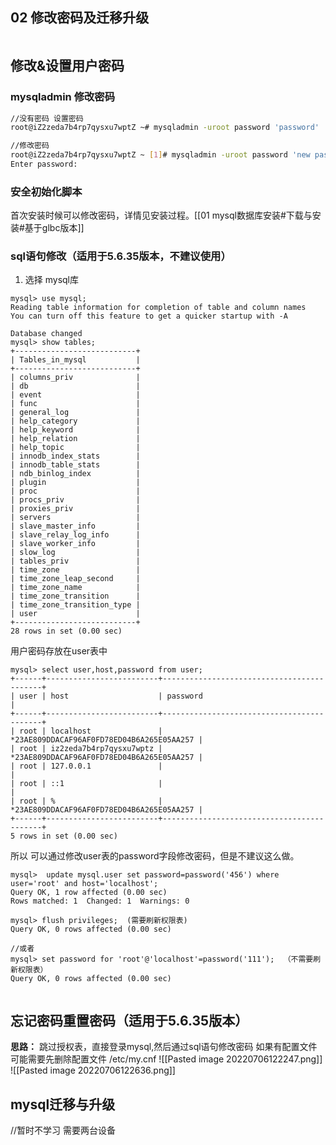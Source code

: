 ## 02 修改密码及迁移升级

```toc
```


## 修改&设置用户密码

### mysqladmin 修改密码

```bash
//没有密码 设置密码
root@iZ2zeda7b4rp7qysxu7wptZ ~# mysqladmin -uroot password 'password'

//修改密码
root@iZ2zeda7b4rp7qysxu7wptZ ~ [1]# mysqladmin -uroot password 'new password' -p
Enter password: 

```

### 安全初始化脚本

首次安装时候可以修改密码，详情见安装过程。[[01 mysql数据库安装#下载与安装#基于glbc版本]]

### sql语句修改（适用于5.6.35版本，不建议使用）

1. 选择 mysql库

```mysql
mysql> use mysql;
Reading table information for completion of table and column names
You can turn off this feature to get a quicker startup with -A

Database changed
mysql> show tables;
+---------------------------+
| Tables_in_mysql           |
+---------------------------+
| columns_priv              |
| db                        |
| event                     |
| func                      |
| general_log               |
| help_category             |
| help_keyword              |
| help_relation             |
| help_topic                |
| innodb_index_stats        |
| innodb_table_stats        |
| ndb_binlog_index          |
| plugin                    |
| proc                      |
| procs_priv                |
| proxies_priv              |
| servers                   |
| slave_master_info         |
| slave_relay_log_info      |
| slave_worker_info         |
| slow_log                  |
| tables_priv               |
| time_zone                 |
| time_zone_leap_second     |
| time_zone_name            |
| time_zone_transition      |
| time_zone_transition_type |
| user                      | 	
+---------------------------+
28 rows in set (0.00 sec)

```

用户密码存放在user表中

```mysql
mysql> select user,host,password from user;
+------+-------------------------+-------------------------------------------+
| user | host                    | password                                  |
+------+-------------------------+-------------------------------------------+
| root | localhost               | *23AE809DDACAF96AF0FD78ED04B6A265E05AA257 |
| root | iz2zeda7b4rp7qysxu7wptz | *23AE809DDACAF96AF0FD78ED04B6A265E05AA257 |
| root | 127.0.0.1               |                                           |
| root | ::1                     |                                           |
| root | %                       | *23AE809DDACAF96AF0FD78ED04B6A265E05AA257 |
+------+-------------------------+-------------------------------------------+
5 rows in set (0.00 sec)

```

所以 可以通过修改user表的password字段修改密码，但是不建议这么做。

```mysql
mysql>  update mysql.user set password=password('456') where user='root' and host='localhost';
Query OK, 1 row affected (0.00 sec)
Rows matched: 1  Changed: 1  Warnings: 0

mysql> flush privileges;  (需要刷新权限表)
Query OK, 0 rows affected (0.00 sec)

//或者
mysql> set password for 'root'@'localhost'=password('111');  （不需要刷新权限表）
Query OK, 0 rows affected (0.00 sec)


```

## 忘记密码重置密码（适用于5.6.35版本）

**思路：** 跳过授权表，直接登录mysql,然后通过sql语句修改密码
如果有配置文件 可能需要先删除配置文件 /etc/my.cnf
![[Pasted image 20220706122247.png]]
![[Pasted image 20220706122636.png]]

## mysql迁移与升级

//暂时不学习 需要两台设备

